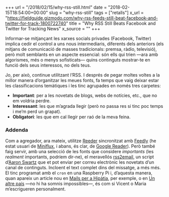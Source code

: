 +++
url = "/2018/02/15/why-rss-still.html"
date = "2018-02-15T18:54:00+00:00"
slug = "why-rss-still"
tags = ["retalls"]
x_url = "https://fieldguide.gizmodo.com/why-rss-feeds-still-beat-facebook-and-twitter-for-track-1800722740"
title = "Why RSS Still Beats Facebook and Twitter for Tracking News"
x_source = ""
+++

Informar-se mitjançant les xarxes socials privades (Facebook, Twitter) implica cedir el control a uns nous intermediaris, diferents dels anteriors (els mitjans de comunicació de masses tradicionals: premsa, ràdio, televisió), però molt semblants en un aspecte essencial: són ells qui trien —ara amb algorismes, més o menys sofisticats— quins continguts mostrar-te en funció dels seus interessos, no dels teus.

Jo, per això, continue utilitzant l’RSS. I després de pegar moltes voltes a la millor manera d’organitzar les meues fonts, fa temps que vaig deixar estar les classificacions temàtiques i les tinc agrupades en només tres carpetes:

  - **Important**: per a les novetats de blogs, webs de notícies, etc., que no em voldria perdre.
  - **Interessant**: les que m’agrada llegir (però no passa res si tinc poc temps i me’m perd un grapat).
  - **Obligatori**: les que em cal llegir per raó de la meva feina.

### Addenda

Com a agregador, ara mateix, utilitze [Reeder](http://reederapp.com) sincronitzat amb [Feedly](https://feedly.com) (he estat usuari de [Miniflux](https://miniflux.net), i abans, és clar, de [Google Reader](http://www.google.es/search?q=google+reader+is+dead)). Però també faig servir, amb una selecció de les fonts que considere *importants* (les *realment* importants, podríem dir-ne), el meravellós [rss2email](https://github.com/rss2email/rss2email), un script d’[Aaron Swartz](https://ca.wikipedia.org/wiki/Aaron_Swartz) que et pot enviar per correu electrònic les novetats d’un canal de continguts. Incloent el text complet dins del missatge, a més més. El tinc programat amb el `cron` en una Raspberry Pi i, d’aquesta manera, quan apareix un article nou en [Mails per a Hipàtia](http://blocs.mesvilaweb.cat/vicent/), per exemple, o en [Un altre país](http://blocs.mesvilaweb.cat/marieta/) —no hi ha somnis impossibles—, és com si Vicent o Maria m’escrigueren personalment.
